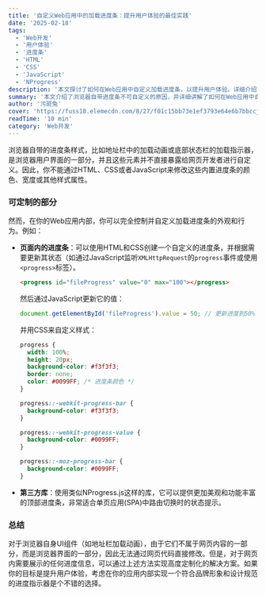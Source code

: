 ```yaml
---
title: '自定义Web应用中的加载进度条：提升用户体验的最佳实践'
date: '2025-02-18'
tags:
  - 'Web开发'
  - '用户体验'
  - '进度条'
  - 'HTML'
  - 'CSS'
  - 'JavaScript'
  - 'NProgress'
description: '本文探讨了如何在Web应用中自定义加载进度条，以提升用户体验。详细介绍了使用HTML、CSS和JavaScript创建和样式化进度条的方法，并推荐了第三方库NProgress.js。'
summary: '本文介绍了浏览器自带进度条不可自定义的原因，并详细讲解了如何在Web应用中自定义加载进度条，包括使用HTML、CSS和JavaScript的方法，以及推荐第三方库NProgress.js来提升用户体验。'
author: '污斑兔'
cover: 'https://fuss10.elemecdn.com/8/27/f01c15bb73e1ef3793e64e6b7bbccjpeg.jpeg'
readTime: '10 min'
category: 'Web开发'
---
```


浏览器自带的进度条样式，比如地址栏中的加载动画或底部状态栏的加载指示器，是浏览器用户界面的一部分，并且这些元素并不直接暴露给网页开发者进行自定义。因此，你不能通过HTML、CSS或者JavaScript来修改这些内置进度条的颜色、宽度或其他样式属性。

### 可定制的部分

然而，在你的Web应用内部，你可以完全控制并自定义加载进度条的外观和行为。例如：

- **页面内的进度条**：可以使用HTML和CSS创建一个自定义的进度条，并根据需要更新其状态（如通过JavaScript监听`XMLHttpRequest`的`progress`事件或使用`<progress>`标签）。
  
  ```html
  <progress id="fileProgress" value="0" max="100"></progress>
  ```

  然后通过JavaScript更新它的值：

  ```javascript
  document.getElementById('fileProgress').value = 50; // 更新进度到50%
  ```

  并用CSS来自定义样式：

  ```css
  progress {
    width: 100%;
    height: 20px;
    background-color: #f3f3f3;
    border: none;
    color: #0099FF; /* 进度条颜色 */
  }
  
  progress::-webkit-progress-bar {
    background-color: #f3f3f3;
  }
  
  progress::-webkit-progress-value {
    background-color: #0099FF;
  }
  
  progress::-moz-progress-bar {
    background-color: #0099FF;
  }
  ```

- **第三方库**：使用类似NProgress.js这样的库，它可以提供更加美观和功能丰富的顶部进度条，非常适合单页应用(SPA)中路由切换时的状态提示。

### 总结

对于浏览器自身UI组件（如地址栏加载动画），由于它们不属于网页内容的一部分，而是浏览器界面的一部分，因此无法通过网页代码直接修改。但是，对于网页内需要展示的任何进度信息，可以通过上述方法实现高度定制化的解决方案。如果你的目标是提升用户体验，考虑在你的应用内部实现一个符合品牌形象和设计规范的进度指示器是个不错的选择。